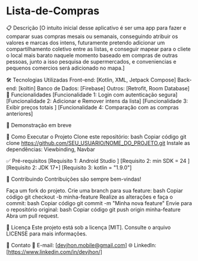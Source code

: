 # Lista-de-Compras
📋 Descrição
[O intuito inicial desse aplicativo é ser uma app para fazer e comparar suas compras mesais ou semanais, conseguindo atribuir os valores e marcas dos intens, futuramente pretendo adicionar um compartilhamento coletivo entre as listas, e conseguir mapear para o cliete o local mais barato naquele momento baseado em compras de outras pessoas, junto a isso pesquisa de supermercados, e conveniencias e pequenos comercios será adicionado no mapa.]

🛠️ Tecnologias Utilizadas
Front-end: [Kotlin, XML, Jetpack Compose]
Back-end: [koltin]
Banco de Dados: [Firebase]
Outros: [Retrofit, Room Database]
🚀 Funcionalidades
[Funcionalidade 1: Login com autenticação segura]
[Funcionalidade 2: Adicionar e Remover intens da lista]
[Funcionalidade 3: Exibir preços totais ]
[Funcionalidade 4: Comparação com as compras anteriores]

📸 Demonstração
em breve


📂 Como Executar o Projeto
Clone este repositório:
bash
Copiar código
git clone https://github.com/SEU_USUARIO/NOME_DO_PROJETO.git
Instale as dependências:
Viewbinding, Navbar

✅ Pré-requisitos
[Requisito 1: Android Studio ]
[Requisito 2: min SDK = 24 ]
[Requisito 2: JDK 17+]
[Requisito 3: kotlin = "1.9.0"]

🤝 Contribuindo
Contribuições são sempre bem-vindas!

Faça um fork do projeto.
Crie uma branch para sua feature:
bash
Copiar código
git checkout -b minha-feature
Realize as alterações e faça o commit:
bash
Copiar código
git commit -m "Minha nova feature"
Envie para o repositório original:
bash
Copiar código
git push origin minha-feature
Abra um pull request.

📄 Licença
Este projeto está sob a licença [MIT]. Consulte o arquivo LICENSE para mais informações.

💬 Contato
📧 E-mail: [devjhon.mobile@gmail.com]
🌐 LinkedIn: [https://www.linkedin.com/in/devjhon/]

